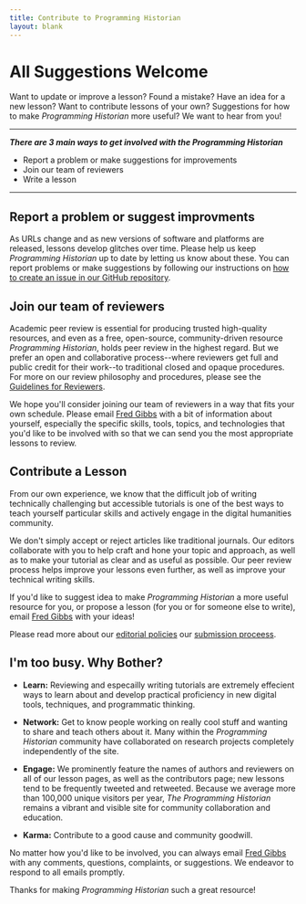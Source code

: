 ```yaml
---
title: Contribute to Programming Historian
layout: blank
---
```


# All Suggestions Welcome
Want to update or improve a lesson? Found a mistake? Have an idea for a new lesson? Want to contribute lessons of your own? Suggestions for how to make _Programming Historian_ more useful? We want to hear from you!

-----

***There are 3 main ways to get involved with the _Programming Historian_***

- Report a problem or make suggestions for improvements
- Join our team of reviewers
- Write a lesson 


-----


## Report a problem or suggest improvments
As URLs change and as new versions of software and platforms are released, lessons develop glitches over time. Please help us keep _Programming Historian_ up to date by letting us know about these. You can report problems or make suggestions by following our instructions on [how to create an issue in our GitHub repository](https://github.com/programminghistorian/jekyll/wiki/Reporting-Issues).


## Join our team of reviewers
Academic peer review is essential for producing trusted high-quality resources, and even as a free, open-source, community-driven resource _Programming Historian_, holds peer review in the highest regard. But we prefer an open and collaborative process--where reviewers get full and public credit for their work--to traditional closed and opaque procedures. For more on our review philosophy and procedures, please see the [Guidelines for Reviewers][reviewers].

We hope you'll consider joining our team of reviewers in a way that fits your own schedule. Please email <a href="mailto:fwgibbs@gmail.com">Fred Gibbs</a> with a bit of information about yourself, especially the specific skills, tools, topics, and technologies that you'd like to be involved with so that we can send you the most appropriate lessons to review. 


## Contribute a Lesson
From our own experience, we know that the difficult job of writing technically challenging but accessible tutorials is one of the best ways to teach yourself particular skills and actively engage in the digital humanities community.

We don't simply accept or reject articles like traditional journals. Our editors collaborate with you to help craft and hone your topic and approach, as well as to make your tutorial as clear and as useful as possible. Our peer review process helps improve your lessons even further, as well as improve your technical writing skills.

If you'd like to suggest idea to make _Programming Historian_ a more useful resource for you, or propose a lesson (for you or for someone else to write), email <a href="mailto:fwgibbs@gmail.com">Fred Gibbs</a> with your ideas! 

Please read more about our [editorial policies][editorial-policies] our [submission proceess][submissions].


## I'm too busy. Why Bother?

- **Learn:** Reviewing and especailly writing tutorials are extremely effecient ways to learn about and develop practical proficiency in new digital tools, techniques, and programmatic thinking.

- **Network:** Get to know people working on really cool stuff and wanting to share and teach others about it. Many within the _Programming Historian_ community have collaborated on research projects completely independently of the site.

- **Engage:** We prominently feature the names of authors and reviewers on all of our lesson pages, as well as the contributors page; new lessons tend to be frequently tweeted and retweeted. Because we average more than 100,000 unique visitors per year, *The Programming Historian* remains a vibrant and visible site for community collaboration and education.

- **Karma:** Contribute to a good cause and community goodwill.


No matter how you'd like to be involved, you can always email <a href="mailto:fwgibbs@gmail.com">Fred Gibbs</a> with any comments, questions, complaints, or suggestions.  We endeavor to respond to all emails promptly.


Thanks for making _Programming Historian_ such a great resource!
 
 [editorial-policies]: http://programminghistorian.org/editorial-policies
 [submissions]: new-lesson-workflow
 [reviewers]: http://programminghistorian.org/reviewer-guidelines
